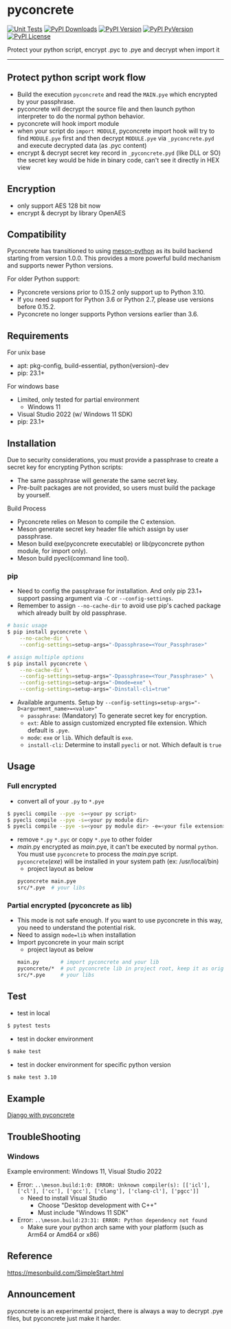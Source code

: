 pyconcrete
==============
[![Unit Tests](https://github.com/Falldog/pyconcrete/actions/workflows/unit-tests.yaml/badge.svg)](https://github.com/Falldog/pyconcrete/actions/workflows/unit-tests.yaml)
[![PyPI Downloads](https://static.pepy.tech/badge/pyconcrete)](https://pepy.tech/projects/pyconcrete)
[![PyPI Version](https://img.shields.io/pypi/v/pyconcrete.svg)](https://pypi.python.org/pypi/pyconcrete)
[![PyPI PyVersion](https://img.shields.io/pypi/pyversions/pyconcrete.svg)](https://pypi.python.org/pypi/pyconcrete)
[![PyPI License](https://img.shields.io/pypi/l/pyconcrete.svg)](https://pypi.python.org/pypi/pyconcrete)

Protect your python script, encrypt .pyc to .pye and decrypt when import it

--------------


Protect python script work flow
--------------
* Build the execution `pyconcrete` and read the `MAIN.pye` which encrypted by your passphrase.
* pyconcrete will decrypt the source file and then launch python interpreter to do the normal python behavior.
* pyconcrete will hook import module
* when your script do `import MODULE`, pyconcrete import hook will try to find `MODULE.pye` first
  and then decrypt `MODULE.pye` via `_pyconcrete.pyd` and execute decrypted data (as .pyc content)
* encrypt & decrypt secret key record in `_pyconcrete.pyd` (like DLL or SO)
  the secret key would be hide in binary code, can't see it directly in HEX view


Encryption
--------------
* only support AES 128 bit now
* encrypt & decrypt by library OpenAES


Compatibility
--------------
Pyconcrete has transitioned to using [meson-python](https://github.com/mesonbuild/meson-python) as its build backend
starting from version 1.0.0. This provides a more powerful build mechanism and supports newer Python versions.

For older Python support:
* Pyconcrete versions prior to 0.15.2 only support up to Python 3.10.
* If you need support for Python 3.6 or Python 2.7, please use versions before 0.15.2.
* Pyconcrete no longer supports Python versions earlier than 3.6.


Requirements
--------------
For unix base
* apt: pkg-config, build-essential, python{version}-dev
* pip: 23.1+

For windows base
* Limited, only tested for partial environment
  * Windows 11
* Visual Studio 2022 (w/ Windows 11 SDK)
* pip: 23.1+


Installation
--------------
Due to security considerations, you must provide a passphrase to create a secret key for encrypting Python scripts:
* The same passphrase will generate the same secret key.
* Pre-built packages are not provided, so users must build the package by yourself.

Build Process
* Pyconcrete relies on Meson to compile the C extension.
* Meson generate secret key header file which assign by user passphrase.
* Meson build exe(pyconcrete executable) or lib(pyconcrete python module, for import only).
* Meson build pyecli(command line tool).

### pip
* Need to config the passphrase for installation. And only pip 23.1+ support passing argument via `-C` or `--config-settings`.
* Remember to assign `--no-cache-dir` to avoid use pip's cached package which already built by old passphrase.
```sh
# basic usage
$ pip install pyconcrete \
    --no-cache-dir \
    --config-settings=setup-args="-Dpassphrase=<Your_Passphrase>"

# assign multiple options
$ pip install pyconcrete \
    --no-cache-dir \
    --config-settings=setup-args="-Dpassphrase=<Your_Passphrase>" \
    --config-settings=setup-args="-Dmode=exe" \
    --config-settings=setup-args="-Dinstall-cli=true"
```

* Available arguments. Setup by `--config-settings=setup-args="-D<argurment_name>=<value>"`
  * `passphrase`: (Mandatory) To generate secret key for encryption.
  * `ext`: Able to assign customized encrypted file extension. Which default is `.pye`.
  * `mode`: `exe` or `lib`. Which default is `exe`.
  * `install-cli`: Determine to install `pyecli` or not. Which default is `true`

Usage
--------------

### Full encrypted
* convert all of your `.py` to `*.pye`
```sh
$ pyecli compile --pye -s=<your py script>
$ pyecli compile --pye -s=<your py module dir>
$ pyecli compile --pye -s=<your py module dir> -e=<your file extension>
```

* remove `*.py` `*.pyc` or copy `*.pye` to other folder
* *main*.py encrypted as *main*.pye, it can't be executed by normal `python`.
You must use `pyconcrete` to process the *main*.pye script.
`pyconcrete`(*exe*) will be installed in your system path (ex: /usr/local/bin)
  * project layout as below
  ```sh
  pyconcrete main.pye
  src/*.pye  # your libs
  ```


### Partial encrypted (pyconcrete as lib)
* This mode is not safe enough. If you want to use pyconcrete in this way, you need to understand the potential risk.
* Need to assign `mode=lib` when installation
* Import pyconcrete in your main script
  * project layout as below
  ```sh
  main.py       # import pyconcrete and your lib
  pyconcrete/*  # put pyconcrete lib in project root, keep it as original files
  src/*.pye     # your libs
  ```


Test
--------------
* test in local
```sh
$ pytest tests
```

* test in docker environment
```sh
$ make test
```

* test in docker environment for specific python version
```sh
$ make test 3.10
```

Example
--------------

[Django with pyconcrete](example/django)


TroubleShooting
--------------

### Windows
Example environment: Windows 11, Visual Studio 2022
* Error: `..\meson.build:1:0: ERROR: Unknown compiler(s): [['icl'], ['cl'], ['cc'], ['gcc'], ['clang'], ['clang-cl'], ['pgcc']]`
  * Need to install Visual Studio
    * Choose "Desktop development with C++"
    * Must include "Windows 11 SDK"
* Error: `..\meson.build:23:31: ERROR: Python dependency not found`
  * Make sure your python arch same with your platform (such as Arm64 or Amd64 or x86)


Reference
--------------
https://mesonbuild.com/SimpleStart.html


Announcement
--------------
pyconcrete is an experimental project, there is always a way to decrypt .pye files, but pyconcrete just make it harder.
